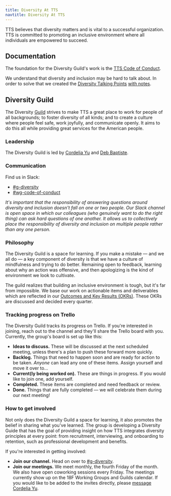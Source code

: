 ```yaml
---
title: Diversity At TTS
navtitle: Diversity At TTS
---
```


TTS believes that diversity matters and is vital to a successful organization.
TTS is committed to promoting an inclusive environment where all individuals
are empowered to succeed.

## Documentation

The foundation for the Diversity Guild's work is the
[TTS Code of Conduct]({{site.baseurl}}/code-of-conduct/).

We understand that diversity and inclusion may be hard to talk about. In order
to solve that we created the
[Diversity Talking Points]({{site.baseurl}}/pdfs/diversity-talking-points.pdf)
[with notes]({{site.baseurl}}/pdfs/diversity-talking-points-with-notes.pdf).

## Diversity Guild

The Diversity [Guild]({{site.baseurl}}/working-groups-and-guilds-101/) strives to make TTS a great place to work for people of all backgrounds; to foster diversity of all kinds; and to create a culture where people feel safe, work joyfully, and communicate openly. It aims to do this all while providing great services for the American people.

### Leadership

The Diversity Guild is led by [Cordelia Yu](https://gsa-tts.slack.com/messages/@bcordeliayu) and [Deb Baptiste](https://gsa-tts.slack.com/messages/@debbaptiste).

### Communication

Find us in Slack:

- [#g-diversity](https://gsa-tts.slack.com/messages/g-diversity/)
- [#wg-code-of-conduct](https://gsa-tts.slack.com/messages/wg-code-of-conduct/)

_It's important that the responsibility of answering questions around diversity and inclusion doesn't fall on one or two people. Our Slack channel is open space in which our colleagues (who genuinely want to do the right thing) can ask hard questions of one another. It allows us to collectively place the responsibility of diversity and inclusion on multiple people rather than any one person._

### Philosophy

The Diversity Guild is a space for learning. If you make a mistake &mdash; and we all do &mdash; a key component of diversity is that we have a culture of mindfulness and trying to do better. Remaining open to feedback, learning about why an action was offensive, and then apologizing is the kind of environment we look to cultivate.

The guild realizes that building an inclusive environment is tough, but it's far from impossible. We base our work on actionable items and deliverables which are reflected in our [Outcomes and Key Results (OKRs)](https://docs.google.com/a/gsa.gov/document/d/1bXXVpGE0OGFTJHQklo4k7-M83dA4RQqvN5qIGklzh1g/edit?usp=sharing). These OKRs are discussed and decided every quarter.


### Tracking progress on Trello

The Diversity Guild tracks its progress on Trello. If you're interested in joining, reach out to the channel and they'll share the Trello board with you. Currently, the group's board is set up like this:

- **Ideas to discuss.** These will be discussed at the next scheduled meeting, unless there's a plan to push these forward more quickly.
- **Backlog.** Things that need to happen soon and are ready for action to be taken. _Anyone_ can lead any one of these items. Assign yourself and move it over to&hellip;
- **Current(ly being worked on).** These are things in progress. If you would like to join one, add yourself.
- **Completed.** These items are completed and need feedback or review.
- **Done.** Things that are fully completed — we will celebrate them during our next meeting!


### How to get involved

Not only does the Diversity Guild a space for learning, it also promotes the belief in sharing what you've learned. The group is developing a Diversity Guide that has the goal of providing insight on how TTS integrates diversity principles at every point: from recruitment, interviewing, and onboarding to retention, such as professional development and benefits.

If you're interested in getting involved:

- **Join our channel.** Head on over to [#g-diversity](https://gsa-tts.slack.com/messages/g-diversity/).
- **Join our meetings.** We meet monthly, the fourth Friday of the month. We also have open coworking sessions every Friday. The meetings currently show up on the 18F Working Groups and Guilds calendar. If you would like to be added to the invites directly, please [message Cordelia Yu](https://gsa-tts.slack.com/messages/@bcordeliayu).
